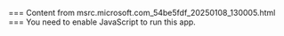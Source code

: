 === Content from msrc.microsoft.com_54be5fdf_20250108_130005.html ===
You need to enable JavaScript to run this app.
